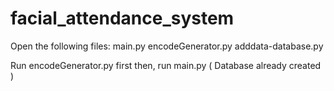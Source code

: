 # facial_attendance_system
Open the following files:
  main.py
  encodeGenerator.py
  adddata-database.py

Run encodeGenerator.py first
  then, run main.py
  ( Database already created )

  
